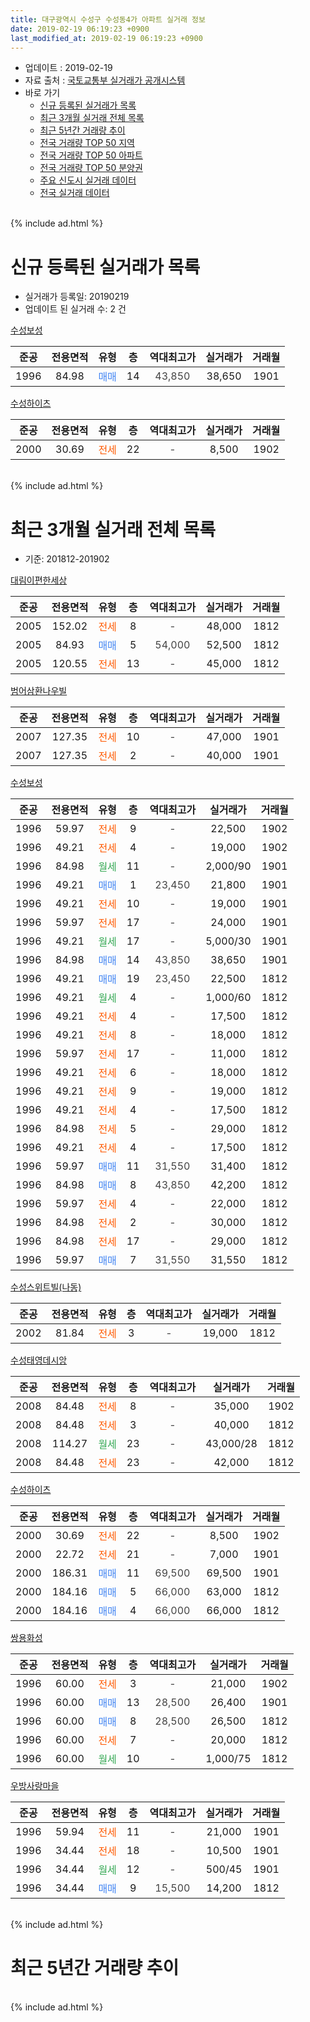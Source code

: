 ```yaml
---
title: 대구광역시 수성구 수성동4가 아파트 실거래 정보
date: 2019-02-19 06:19:23 +0900
last_modified_at: 2019-02-19 06:19:23 +0900
---
```


* 업데이트 : 2019-02-19
* 자료 출처 : [국토교통부 실거래가 공개시스템](http://rt.molit.go.kr)
* 바로 가기
    * [신규 등록된 실거래가 목록](#신규-등록된-실거래가-목록)
    * [최근 3개월 실거래 전체 목록](#최근-3개월-실거래-전체-목록)
    * [최근 5년간 거래량 추이](#최근-5년간-거래량-추이)
    * [전국 거래량 TOP 50 지역](https://inasie.github.io/apt-trade-info/최근-3개월-전국에서-가장-거래가-많이-발생한-지역)
    * [전국 거래량 TOP 50 아파트](https://inasie.github.io/apt-trade-info/최근-3개월-전국에서-가장-거래가-많이-발생한-아파트)
    * [전국 거래량 TOP 50 분양권](https://inasie.github.io/apt-trade-info/최근-3개월-전국에서-가장-거래가-많이-발생한-분양권)
    * [주요 신도시 실거래 데이터](https://inasie.github.io/apt-trade-info/주요-신도시)
    * [전국 실거래 데이터](https://inasie.github.io/apt-trade-info/전국)
<br>
{% include ad.html %}
<br>

# 신규 등록된 실거래가 목록
* 실거래가 등록일: 20190219
* 업데이트 된 실거래 수: 2 건


[수성보성](https://search.naver.com/search.naver?query=%EB%8C%80%EA%B5%AC%EA%B4%91%EC%97%AD%EC%8B%9C+%EC%88%98%EC%84%B1%EA%B5%AC+%EC%88%98%EC%84%B1%EB%8F%994%EA%B0%80+%EC%88%98%EC%84%B1%EB%B3%B4%EC%84%B1)

|준공|전용면적|유형|층|역대최고가|실거래가|거래월|
|:---:|:---:|:---:|:---:|:---:|:---:|:---:|
|1996|84.98|<span style="color:#4285f3">매매</span>|14|<span style="color:#444444">43,850</span>|38,650|1901|

[수성하이츠](https://search.naver.com/search.naver?query=%EB%8C%80%EA%B5%AC%EA%B4%91%EC%97%AD%EC%8B%9C+%EC%88%98%EC%84%B1%EA%B5%AC+%EC%88%98%EC%84%B1%EB%8F%994%EA%B0%80+%EC%88%98%EC%84%B1%ED%95%98%EC%9D%B4%EC%B8%A0)

|준공|전용면적|유형|층|역대최고가|실거래가|거래월|
|:---:|:---:|:---:|:---:|:---:|:---:|:---:|
|2000|30.69|<span style="color:#ff5a00">전세</span>|22|<span style="color:#444444">-</span>|8,500|1902|


<br>
{% include ad.html %}
<br>

# 최근 3개월 실거래 전체 목록
* 기준: 201812-201902


[대림이편한세상](https://search.naver.com/search.naver?query=%EB%8C%80%EA%B5%AC%EA%B4%91%EC%97%AD%EC%8B%9C+%EC%88%98%EC%84%B1%EA%B5%AC+%EC%88%98%EC%84%B1%EB%8F%994%EA%B0%80+%EB%8C%80%EB%A6%BC%EC%9D%B4%ED%8E%B8%ED%95%9C%EC%84%B8%EC%83%81)

|준공|전용면적|유형|층|역대최고가|실거래가|거래월|
|:---:|:---:|:---:|:---:|:---:|:---:|:---:|
|2005|152.02|<span style="color:#ff5a00">전세</span>|8|<span style="color:#444444">-</span>|48,000|1812|
|2005|84.93|<span style="color:#4285f3">매매</span>|5|<span style="color:#444444">54,000</span>|52,500|1812|
|2005|120.55|<span style="color:#ff5a00">전세</span>|13|<span style="color:#444444">-</span>|45,000|1812|

[범어삼환나우빌](https://search.naver.com/search.naver?query=%EB%8C%80%EA%B5%AC%EA%B4%91%EC%97%AD%EC%8B%9C+%EC%88%98%EC%84%B1%EA%B5%AC+%EC%88%98%EC%84%B1%EB%8F%994%EA%B0%80+%EB%B2%94%EC%96%B4%EC%82%BC%ED%99%98%EB%82%98%EC%9A%B0%EB%B9%8C)

|준공|전용면적|유형|층|역대최고가|실거래가|거래월|
|:---:|:---:|:---:|:---:|:---:|:---:|:---:|
|2007|127.35|<span style="color:#ff5a00">전세</span>|10|<span style="color:#444444">-</span>|47,000|1901|
|2007|127.35|<span style="color:#ff5a00">전세</span>|2|<span style="color:#444444">-</span>|40,000|1901|

[수성보성](https://search.naver.com/search.naver?query=%EB%8C%80%EA%B5%AC%EA%B4%91%EC%97%AD%EC%8B%9C+%EC%88%98%EC%84%B1%EA%B5%AC+%EC%88%98%EC%84%B1%EB%8F%994%EA%B0%80+%EC%88%98%EC%84%B1%EB%B3%B4%EC%84%B1)

|준공|전용면적|유형|층|역대최고가|실거래가|거래월|
|:---:|:---:|:---:|:---:|:---:|:---:|:---:|
|1996|59.97|<span style="color:#ff5a00">전세</span>|9|<span style="color:#444444">-</span>|22,500|1902|
|1996|49.21|<span style="color:#ff5a00">전세</span>|4|<span style="color:#444444">-</span>|19,000|1902|
|1996|84.98|<span style="color:#34a853">월세</span>|11|<span style="color:#444444">-</span>|2,000/90|1901|
|1996|49.21|<span style="color:#4285f3">매매</span>|1|<span style="color:#444444">23,450</span>|21,800|1901|
|1996|49.21|<span style="color:#ff5a00">전세</span>|10|<span style="color:#444444">-</span>|19,000|1901|
|1996|59.97|<span style="color:#ff5a00">전세</span>|17|<span style="color:#444444">-</span>|24,000|1901|
|1996|49.21|<span style="color:#34a853">월세</span>|17|<span style="color:#444444">-</span>|5,000/30|1901|
|1996|84.98|<span style="color:#4285f3">매매</span>|14|<span style="color:#444444">43,850</span>|38,650|1901|
|1996|49.21|<span style="color:#4285f3">매매</span>|19|<span style="color:#444444">23,450</span>|22,500|1812|
|1996|49.21|<span style="color:#34a853">월세</span>|4|<span style="color:#444444">-</span>|1,000/60|1812|
|1996|49.21|<span style="color:#ff5a00">전세</span>|4|<span style="color:#444444">-</span>|17,500|1812|
|1996|49.21|<span style="color:#ff5a00">전세</span>|8|<span style="color:#444444">-</span>|18,000|1812|
|1996|59.97|<span style="color:#ff5a00">전세</span>|17|<span style="color:#444444">-</span>|11,000|1812|
|1996|49.21|<span style="color:#ff5a00">전세</span>|6|<span style="color:#444444">-</span>|18,000|1812|
|1996|49.21|<span style="color:#ff5a00">전세</span>|9|<span style="color:#444444">-</span>|19,000|1812|
|1996|49.21|<span style="color:#ff5a00">전세</span>|4|<span style="color:#444444">-</span>|17,500|1812|
|1996|84.98|<span style="color:#ff5a00">전세</span>|5|<span style="color:#444444">-</span>|29,000|1812|
|1996|49.21|<span style="color:#ff5a00">전세</span>|4|<span style="color:#444444">-</span>|17,500|1812|
|1996|59.97|<span style="color:#4285f3">매매</span>|11|<span style="color:#444444">31,550</span>|31,400|1812|
|1996|84.98|<span style="color:#4285f3">매매</span>|8|<span style="color:#444444">43,850</span>|42,200|1812|
|1996|59.97|<span style="color:#ff5a00">전세</span>|4|<span style="color:#444444">-</span>|22,000|1812|
|1996|84.98|<span style="color:#ff5a00">전세</span>|2|<span style="color:#444444">-</span>|30,000|1812|
|1996|84.98|<span style="color:#ff5a00">전세</span>|17|<span style="color:#444444">-</span>|29,000|1812|
|1996|59.97|<span style="color:#4285f3">매매</span>|7|<span style="color:#444444">31,550</span>|31,550|1812|

[수성스위트빌(나동)](https://search.naver.com/search.naver?query=%EB%8C%80%EA%B5%AC%EA%B4%91%EC%97%AD%EC%8B%9C+%EC%88%98%EC%84%B1%EA%B5%AC+%EC%88%98%EC%84%B1%EB%8F%994%EA%B0%80+%EC%88%98%EC%84%B1%EC%8A%A4%EC%9C%84%ED%8A%B8%EB%B9%8C%28%EB%82%98%EB%8F%99%29)

|준공|전용면적|유형|층|역대최고가|실거래가|거래월|
|:---:|:---:|:---:|:---:|:---:|:---:|:---:|
|2002|81.84|<span style="color:#ff5a00">전세</span>|3|<span style="color:#444444">-</span>|19,000|1812|

[수성태영데시앙](https://search.naver.com/search.naver?query=%EB%8C%80%EA%B5%AC%EA%B4%91%EC%97%AD%EC%8B%9C+%EC%88%98%EC%84%B1%EA%B5%AC+%EC%88%98%EC%84%B1%EB%8F%994%EA%B0%80+%EC%88%98%EC%84%B1%ED%83%9C%EC%98%81%EB%8D%B0%EC%8B%9C%EC%95%99)

|준공|전용면적|유형|층|역대최고가|실거래가|거래월|
|:---:|:---:|:---:|:---:|:---:|:---:|:---:|
|2008|84.48|<span style="color:#ff5a00">전세</span>|8|<span style="color:#444444">-</span>|35,000|1902|
|2008|84.48|<span style="color:#ff5a00">전세</span>|3|<span style="color:#444444">-</span>|40,000|1812|
|2008|114.27|<span style="color:#34a853">월세</span>|23|<span style="color:#444444">-</span>|43,000/28|1812|
|2008|84.48|<span style="color:#ff5a00">전세</span>|23|<span style="color:#444444">-</span>|42,000|1812|

[수성하이츠](https://search.naver.com/search.naver?query=%EB%8C%80%EA%B5%AC%EA%B4%91%EC%97%AD%EC%8B%9C+%EC%88%98%EC%84%B1%EA%B5%AC+%EC%88%98%EC%84%B1%EB%8F%994%EA%B0%80+%EC%88%98%EC%84%B1%ED%95%98%EC%9D%B4%EC%B8%A0)

|준공|전용면적|유형|층|역대최고가|실거래가|거래월|
|:---:|:---:|:---:|:---:|:---:|:---:|:---:|
|2000|30.69|<span style="color:#ff5a00">전세</span>|22|<span style="color:#444444">-</span>|8,500|1902|
|2000|22.72|<span style="color:#ff5a00">전세</span>|21|<span style="color:#444444">-</span>|7,000|1901|
|2000|186.31|<span style="color:#4285f3">매매</span>|11|<span style="color:#444444">69,500</span>|69,500|1901|
|2000|184.16|<span style="color:#4285f3">매매</span>|5|<span style="color:#444444">66,000</span>|63,000|1812|
|2000|184.16|<span style="color:#4285f3">매매</span>|4|<span style="color:#444444">66,000</span>|66,000|1812|

[쌍용화성](https://search.naver.com/search.naver?query=%EB%8C%80%EA%B5%AC%EA%B4%91%EC%97%AD%EC%8B%9C+%EC%88%98%EC%84%B1%EA%B5%AC+%EC%88%98%EC%84%B1%EB%8F%994%EA%B0%80+%EC%8C%8D%EC%9A%A9%ED%99%94%EC%84%B1)

|준공|전용면적|유형|층|역대최고가|실거래가|거래월|
|:---:|:---:|:---:|:---:|:---:|:---:|:---:|
|1996|60.00|<span style="color:#ff5a00">전세</span>|3|<span style="color:#444444">-</span>|21,000|1902|
|1996|60.00|<span style="color:#4285f3">매매</span>|13|<span style="color:#444444">28,500</span>|26,400|1901|
|1996|60.00|<span style="color:#4285f3">매매</span>|8|<span style="color:#444444">28,500</span>|26,500|1812|
|1996|60.00|<span style="color:#ff5a00">전세</span>|7|<span style="color:#444444">-</span>|20,000|1812|
|1996|60.00|<span style="color:#34a853">월세</span>|10|<span style="color:#444444">-</span>|1,000/75|1812|


<script async src="//pagead2.googlesyndication.com/pagead/js/adsbygoogle.js"></script>
<!-- 기본 -->
<ins class="adsbygoogle"
     style="display:block"
     data-ad-client="ca-pub-2446590836940007"
     data-ad-slot="1659523306"
     data-ad-format="auto"
     data-full-width-responsive="true"></ins>
<script>
(adsbygoogle = window.adsbygoogle || []).push({});
</script>


[우방사랑마을](https://search.naver.com/search.naver?query=%EB%8C%80%EA%B5%AC%EA%B4%91%EC%97%AD%EC%8B%9C+%EC%88%98%EC%84%B1%EA%B5%AC+%EC%88%98%EC%84%B1%EB%8F%994%EA%B0%80+%EC%9A%B0%EB%B0%A9%EC%82%AC%EB%9E%91%EB%A7%88%EC%9D%84)

|준공|전용면적|유형|층|역대최고가|실거래가|거래월|
|:---:|:---:|:---:|:---:|:---:|:---:|:---:|
|1996|59.94|<span style="color:#ff5a00">전세</span>|11|<span style="color:#444444">-</span>|21,000|1901|
|1996|34.44|<span style="color:#ff5a00">전세</span>|18|<span style="color:#444444">-</span>|10,500|1901|
|1996|34.44|<span style="color:#34a853">월세</span>|12|<span style="color:#444444">-</span>|500/45|1901|
|1996|34.44|<span style="color:#4285f3">매매</span>|9|<span style="color:#444444">15,500</span>|14,200|1812|


<br>
{% include ad.html %}
<br>

# 최근 5년간 거래량 추이


<div style="width:100%;">
    <canvas id="deal_progress" height="200"></canvas>
</div>

<script>
new Chart(document.getElementById("deal_progress"), {
    type: 'line',
    data: {
        labels: ['201402','201403','201404','201405','201406','201407','201408','201409','201410','201411','201412','201501','201502','201503','201504','201505','201506','201507','201508','201509','201510','201511','201512','201601','201602','201603','201604','201605','201606','201607','201608','201609','201610','201611','201612','201701','201702','201703','201704','201705','201706','201707','201708','201709','201710','201711','201712','201801','201802','201803','201804','201805','201806','201807','201808','201809','201810','201811','201812','201901','201902'],
        datasets: [{
            label: '매매',
            pointRadius: 1,
            data: [33, 34, 41, 23, 30, 30, 38, 41, 39, 29, 39, 36, 37, 45, 38, 30, 38, 27, 24, 16, 34, 24, 16, 15, 11, 13, 9, 15, 11, 15, 26, 36, 46, 22, 20, 16, 18, 18, 18, 25, 33, 62, 28, 21, 17, 21, 24, 25, 34, 26, 16, 20, 28, 15, 25, 23, 18, 12, 9, 4, 0],
            borderColor: "rgba(255, 201, 14, 1)",
            backgroundColor: "rgba(255, 201, 14, 0.5)",
            fill: false,
            lineTension: 0
        },{
            label: '전월세',
            pointRadius: 1,
            data: [19, 13, 18, 18, 13, 13, 15, 17, 23, 17, 15, 28, 12, 14, 16, 8, 18, 17, 15, 14, 21, 13, 17, 15, 17, 15, 20, 8, 14, 27, 13, 19, 25, 19, 16, 14, 14, 9, 8, 17, 11, 15, 10, 9, 19, 11, 15, 13, 12, 14, 18, 16, 15, 13, 18, 14, 19, 14, 20, 10, 5],
            borderColor: "rgba(0, 141, 185, 1)",
            backgroundColor: "rgba(0, 141, 185, 0.5)",
            fill: false,
            lineTension: 0
        }
        ]
    },
    options: {
        responsive: true,
        title: {
            display: false
        },
        tooltips: {
            mode: 'index',
            intersect: false
        },
        hover: {
            mode: 'nearest',
            intersect: true
        },
        scales: {
            xAxes: [{
                display: true,
                scaleLabel: {
                    display: true,
                    labelString: '년/월'
                }
            }],
            yAxes: [{
                display: true,
                ticks: {
                    suggestedMin: 0,
                },
                scaleLabel: {
                    display: true,
                    labelString: '실거래 수'
                }
            }]
        }
    }
});

</script>


<br>
{% include ad.html %}
<br>

